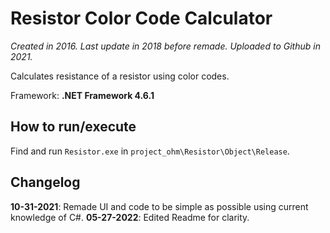 # Resistor Color Code Calculator
*Created in 2016. Last update in 2018 before remade. Uploaded to Github in 2021.*

Calculates resistance of a resistor using color codes.

Framework: **.NET Framework 4.6.1**

## How to run/execute
Find and run `Resistor.exe` in `project_ohm\Resistor\Object\Release`.

## Changelog
**10-31-2021**: Remade UI and code to be simple as possible using current knowledge of C#.
**05-27-2022**: Edited Readme for clarity.
